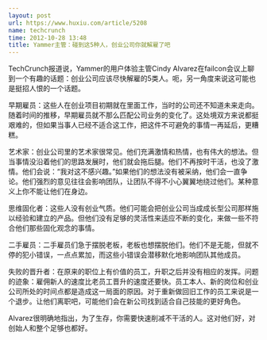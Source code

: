 ```yaml
---
layout: post
url: https://www.huxiu.com/article/5208
name: techcrunch
time: 2012-10-28 13:48
title: Yammer主管：碰到这5种人，创业公司你就解雇了吧
---
```

TechCrunch报道说，Yammer的用户体验主管Cindy Alvarez在failcon会议上聊到一个有趣的话题：创业公司应该尽快解雇的5类人。呃，另一角度来说这可能也是挺招人恨的一个话题。

早期雇员：这些人在创业项目初期就在里面工作，当时的公司还不知道未来走向。随着时间的推移，早期雇员就不那么匹配公司业务的变化了。这处境双方来说都挺艰难的，但如果当事人已经不适合这工作，把这件不可避免的事情一再延后，更糟糕。

艺术家：创业公司里的艺术家很常见。他们充满激情和热情，也有伟大的想法。但当事情没沿着他们的思路发展时，他们就会拖后腿。他们不再按时干活，也没了激情。他们会说：“我对这不感兴趣。”如果他们的想法没有被采纳，他们会一直争论。他们强烈的意见往往会影响团队，让团队不得不小心翼翼地绕过他们。某种意义上你不能让他们在身边。

思维固化者：这些人没有创业气质。他们可能会把创业公司当成成长型公司那样施以经验和建立的产品。但他们没有足够的灵活性来适应不断的变化，来做一些不符合他们那些固化观念的事情。

二手雇员：二手雇员们急于摆脱老板，老板也想摆脱他们。他们不是无能，但就不停的犯小错误，一点点累加，而这些小错误会潜移默化地影响团队其他成员。

失败的晋升者：在原来的职位上有价值的员工，升职之后并没有相应的发挥。问题的迹象：雇佣新人的速度比老员工晋升的速度还要快。员工本人、新的岗位和创业公司所处的时间点都是造成这一局面的原因。对于重新做回旧工作的员工来说是一个退步。让他们离职吧，可能他们会在新公司找到适合自己技能的更好角色。

Alvarez很明确地指出，为了生存，你需要快速削减不干活的人。这对他们好，对创始人和整个足够也都好。

